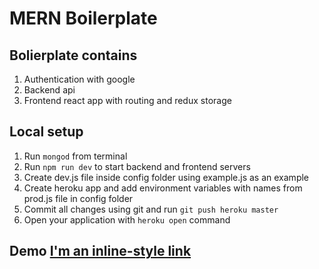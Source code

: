 # MERN Boilerplate

## Bolierplate contains
1. Authentication with google
2. Backend api
3. Frontend react app with routing and redux storage

## Local setup
1. Run `mongod` from terminal 
2. Run `npm run dev` to start backend and frontend servers
3. Create dev.js file inside config folder using example.js as an example
4. Create heroku app and add environment variables with names from prod.js file in config folder
5. Commit all changes using git and run `git push heroku master`
6. Open your application with `heroku open` command

## Demo [I'm an inline-style link](https://limitless-sierra-27830.herokuapp.com/)